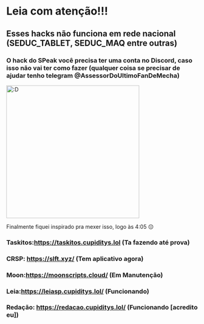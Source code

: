 # Leia com atenção!!!



## Esses hacks não funciona em rede nacional (SEDUC_TABLET, SEDUC_MAQ entre outras)



### O hack do SPeak você precisa ter uma conta no Discord, caso isso não vai ter como fazer (qualquer coisa se precisar de ajudar tenho telegram @AssessorDoUltimoFanDeMecha)

<img src="https://github.com/user-attachments/assets/b772ba9d-9cf8-4a28-b47e-effc5d8f4367" alt=":D" width="350" />


Finalmente fiquei inspirado pra mexer isso, logo às 4:05 😔

### Taskitos:https://taskitos.cupiditys.lol (Ta fazendo até prova)
### CRSP: https://slft.xyz/ (Tem aplicativo agora)
### Moon:https://moonscripts.cloud/ (Em Manutenção)
### Leia:https://leiasp.cupiditys.lol/ (Funcionando)
### Redação: https://redacao.cupiditys.lol/ (Funcionando [acredito eu])
